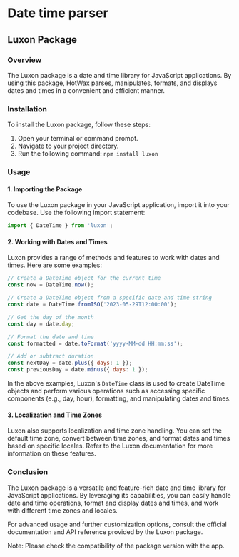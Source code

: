# Date time parser

## Luxon Package

### Overview

The Luxon package is a date and time library for JavaScript applications. By using this package, HotWax parses, manipulates, formats, and displays dates and times in a convenient and efficient manner.

### Installation

To install the Luxon package, follow these steps:

1. Open your terminal or command prompt.
2. Navigate to your project directory.
3. Run the following command: `npm install luxon`

### Usage

#### 1. Importing the Package

To use the Luxon package in your JavaScript application, import it into your codebase. Use the following import statement:

```javascript
import { DateTime } from 'luxon';
```

#### 2. Working with Dates and Times

Luxon provides a range of methods and features to work with dates and times. Here are some examples:

```javascript
// Create a DateTime object for the current time
const now = DateTime.now();

// Create a DateTime object from a specific date and time string
const date = DateTime.fromISO('2023-05-29T12:00:00');

// Get the day of the month
const day = date.day;

// Format the date and time
const formatted = date.toFormat('yyyy-MM-dd HH:mm:ss');

// Add or subtract duration
const nextDay = date.plus({ days: 1 });
const previousDay = date.minus({ days: 1 });
```

In the above examples, Luxon's `DateTime` class is used to create DateTime objects and perform various operations such as accessing specific components (e.g., day, hour), formatting, and manipulating dates and times.

#### 3. Localization and Time Zones

Luxon also supports localization and time zone handling. You can set the default time zone, convert between time zones, and format dates and times based on specific locales. Refer to the Luxon documentation for more information on these features.

### Conclusion

The Luxon package is a versatile and feature-rich date and time library for JavaScript applications. By leveraging its capabilities, you can easily handle date and time operations, format and display dates and times, and work with different time zones and locales.

For advanced usage and further customization options, consult the official documentation and API reference provided by the Luxon package.

Note: Please check the compatibility of the package version with the app. 
